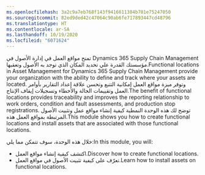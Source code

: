 ```yaml
---
ms.openlocfilehash: 3a2c9a7eb768f143f9416611384b781e75247050
ms.sourcegitcommit: 82ed9ded42c47064c90ab6fe717893447cd48796
ms.translationtype: HT
ms.contentlocale: ar-SA
ms.lasthandoff: 10/19/2020
ms.locfileid: "6071624"
---
```

<span data-ttu-id="ae7e6-101">تمنح مواقع العمل في إدارة الأصول في Dynamics 365 Supply Chain Management مؤسستك القدرة علي تحديد المكان الذي توجد به الأصول وتعقبها.</span><span class="sxs-lookup"><span data-stu-id="ae7e6-101">Functional locations in Asset Management for Dynamics 365 Supply Chain Management provide your organization with the ability to define and track where your assets are located.</span></span> <span data-ttu-id="ae7e6-102">وتوفر ميزة مواقع العمل إمكانية التتبع وتحسن علاقة إعداد التقارير بأوامر العمل وتقييمات الحالة والأخطاء وتسجيلات إيقاف الإنتاج.</span><span class="sxs-lookup"><span data-stu-id="ae7e6-102">The benefit of functional locations provides traceability and improves the reporting relationship to work orders, condition and fault assessments, and production stop registrations.</span></span> <span data-ttu-id="ae7e6-103">توضح لك هذه الوحدة النمطية كيفية إنشاء مواقع عمل وتثبيت الأصول المرتبطة بمواقع العمل هذه.</span><span class="sxs-lookup"><span data-stu-id="ae7e6-103">This module shows you how to create functional locations and install assets that are associated with those functional locations.</span></span>

<span data-ttu-id="ae7e6-104">خلال هذه الوحدة، سوف تتمكن مما يلي:</span><span class="sxs-lookup"><span data-stu-id="ae7e6-104">In this module, you will:</span></span>

- <span data-ttu-id="ae7e6-105">اكتشف كيفية إنشاء مواقع العمل.</span><span class="sxs-lookup"><span data-stu-id="ae7e6-105">Discover how to create functional locations.</span></span>
- <span data-ttu-id="ae7e6-106">تعرّف على كيفية تثبيت الأصول في مواقع العمل.</span><span class="sxs-lookup"><span data-stu-id="ae7e6-106">Learn how to install assets on functional locations.</span></span>

